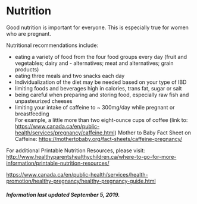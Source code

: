 <h1>Nutrition</h1>

Good nutrition is important for everyone. This is especially true for women who are pregnant.

Nutritional recommendations include: 
- eating a variety of food from the four food groups every day (fruit and vegetables; dairy
and - alternatives; meat and alternatives; grain products)
- eating three meals and two snacks each day 
- Individualization of the diet may be needed based on your type of IBD
- limiting foods and beverages high in calories, trans fat, sugar or salt 
- being careful when preparing and storing food, especially raw fish and unpasteurized cheeses   
- limiting your intake of caffeine to ~ 300mg/day while pregnant or breastfeeding   
For example, a little more than two eight-ounce cups of coffee (link to:
https://www.canada.ca/en/public-health/services/pregnancy/caffeine.html) 
Mother to Baby Fact Sheet on Caffeine: https://mothertobaby.org/fact-sheets/caffeine-pregnancy/ 
 
For additional Printable Nutrition Resources, please visit: 
http://www.healthyparentshealthychildren.ca/where-to-go-for-more-information/printable-nutrition-resources/ 

https://www.canada.ca/en/public-health/services/health-promotion/healthy-pregnancy/healthy-pregnancy-guide.html


<h5>Information last updated September 5, 2019.</h5>
